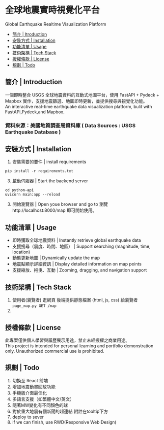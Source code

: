 # 全球地震實時視覺化平台  
Global Earthquake Realtime Visualization Platform

- [簡介 | Itroduction](#專案簡介--introduction)
- [安裝方式 | Installation](#安裝方式--installation)
- [功能清單 | Usage](#功能清單--usage)
- [技術架構 | Tech Stack](#技術架構--techstack)
- [授權條款 | License](#授權條款--license)
- [規劃 | Todo](#規劃--todo)
  
## 簡介 | Introduction
一個即時整合 USGS 全球地震資料的互動式地圖平台，使用 FastAPI + Pydeck + Mapbox 實作，支援地震篩選、地圖即時更新，並提供搜尋與視覺化功能。  
An interactive real-time earthquake data visualization platform, bulit with FastAPI,Pydeck,and Mapbox.  
### 資料來源：美國地質調查局資料庫 ( Data Sources : USGS Earthquake Database )

## 安裝方式 | Installation
1. 安裝需要的要件 | install requirements
```
pip install -r requirements.txt
```
3. 啟動伺服器 | Start the backend server
```
cd python-api
uvicorn main:app --reload
```
3. 開始瀏覽器 | Open youe browser and go to
瀏覽 http://localhost:8000/map 即可開始使用。

## 功能清單 | Usage
- 即時獲取全球地震資料 | Instantly retrieve global earthquake data
- 支援搜尋（震度、時間、地區） | Support searching (magnitude, time, location)
- 動態更新地圖 | Dynamically update the map
- 地震點顯示詳細資訊 | Display detailed information on map points
- 支援縮放、拖曳、互動 | Zooming, dragging, and navigation support

## 技術架構 | Tech Stack
1. 使用者(瀏覽者) 逛網頁
    後端提供靜態檔案 (html, js, css) 給瀏覽者
    `page_map.py GET /map`
2.  
## 授權條款 | License  
此專案僅供個人學習與履歷展示用途，禁止未經授權之商業用途。  
This project is intended for personal learning and portfolio demonstration only. Unauthorized commercial use is prohibited.

## 規劃 | Todo
1. 切換至 React 前端
2. 增加地震動畫回放功能
3. 手機版介面最佳化
4. 多語言支援（如繁體中文/英文）
5. 隨著MW變化有不同顏色的球
6. 對於重大地震有個新聞的超連結 附註在tooltip下方
7. deploy to sever
8. if we can finish, use RWD(Responsive Web Design)


